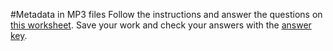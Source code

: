 #Metadata in MP3 files
Follow the instructions and answer the questions on [this worksheet](https://github.com/APCSPrinciples/APCSPrinciples.github.io/blob/master/Worksheets/MetadataInMp3.docx?raw=true). Save your work and check your answers with the [answer key](https://github.com/APCSPrinciples/APCSPrinciples.github.io/blob/master/Worksheets/MetadataInMp3Key.docx?raw=true).
